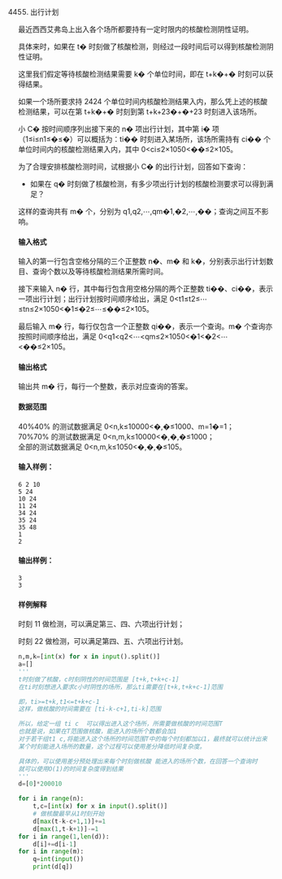 4455. 出行计划

最近西西艾弗岛上出入各个场所都要持有一定时限内的核酸检测阴性证明。

具体来时，如果在 t� 时刻做了核酸检测，则经过一段时间后可以得到核酸检测阴性证明。

这里我们假定等待核酸检测结果需要 k� 个单位时间，即在 t+k�+� 时刻可以获得结果。

如果一个场所要求持 2424 个单位时间内核酸检测结果入内，那么凭上述的核酸检测结果，可以在第 t+k�+� 时刻到第 t+k+23�+�+23 时刻进入该场所。

小 C� 按时间顺序列出接下来的 n� 项出行计划，其中第 i� 项（1≤i≤n1≤�≤�）可以概括为：ti�� 时刻进入某场所，该场所需持有 ci�� 个单位时间内的核酸检测结果入内，其中 0<ci≤2×1050<��≤2×105。

为了合理安排核酸检测时间，试根据小 C� 的出行计划，回答如下查询：

-   如果在 q� 时刻做了核酸检测，有多少项出行计划的核酸检测要求可以得到满足？

这样的查询共有 m� 个，分别为 q1,q2,⋯,qm�1,�2,⋯,��；查询之间互不影响。

#### 输入格式

输入的第一行包含空格分隔的三个正整数 n�、m� 和 k�，分别表示出行计划数目、查询个数以及等待核酸检测结果所需时间。

接下来输入 n� 行，其中每行包含用空格分隔的两个正整数 ti��、ci��，表示一项出行计划；出行计划按时间顺序给出，满足 0<t1≤t2≤⋯≤tn≤2×1050<�1≤�2≤⋯≤��≤2×105。

最后输入 m� 行，每行仅包含一个正整数 qi��，表示一个查询。m� 个查询亦按照时间顺序给出，满足 0<q1<q2<⋯<qm≤2×1050<�1<�2<⋯<��≤2×105。

#### 输出格式

输出共 m� 行，每行一个整数，表示对应查询的答案。

#### 数据范围

40%40% 的测试数据满足 0<n,k≤10000<�,�≤1000、m=1�=1；  
70%70% 的测试数据满足 0<n,m,k≤10000<�,�,�≤1000；  
全部的测试数据满足 0<n,m,k≤1050<�,�,�≤105。

#### 输入样例：

```
6 2 10
5 24
10 24
11 24
34 24
35 24
35 48
1
2
```

#### 输出样例：

```
3
3
```

#### 样例解释

时刻 11 做检测，可以满足第三、四、六项出行计划；

时刻 22 做检测，可以满足第四、五、六项出行计划。

```py
n,m,k=[int(x) for x in input().split()]
a=[]
'''
t时刻做了核酸，c时刻阴性的时间范围是 [t+k,t+k+c-1]
在ti时刻想进入要求c小时阴性的场所，那么ti需要在[t+k,t+k+c-1]范围

即，ti>=t+k,t1<=t+k+c-1
这样，做核酸的时间需要在 [ti-k-c+1,ti-k]范围

所以，给定一组 ti c  可以得出进入这个场所，所需要做核酸的时间范围T
也就是说，如果在T范围做核酸，能进入的场所个数都会加1
对于若干组t1 c,将能进入这个场所的时间范围T中的每个时刻都加以1，最终就可以统计出来
某个时刻能进入场所的数量，这个过程可以使用差分降低时间复杂度。

具体的，可以使用差分预处理出来每个时刻做核酸 能进入的场所个数，在回答一个查询时
就可以使用O(1)的时间复杂度得到结果
'''
d=[0]*200010

for i in range(n):
    t,c=[int(x) for x in input().split()]   
    # 做核酸最早从1时刻开始
    d[max(t-k-c+1,1)]+=1
    d[max(1,t-k+1)]-=1
for i in range(1,len(d)):
    d[i]+=d[i-1]
for i in range(m):
    q=int(input())
    print(d[q])